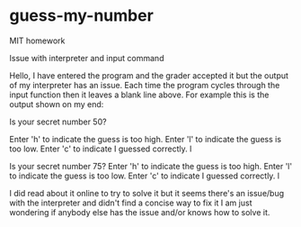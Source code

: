 # guess-my-number
MIT homework

Issue with interpreter and input command

Hello, I have entered the program and the grader accepted it but the output of my interpreter has an issue. 
Each time the program cycles through the input function then it leaves a blank line above.
For example this is the output shown on my end:

Is your secret number 50?

Enter 'h' to indicate the guess is too high.
Enter 'l' to indicate the guess is too low. Enter 'c' to indicate I guessed correctly. l

Is your secret number 75? Enter 'h' to indicate the guess is too high. 
Enter 'l' to indicate the guess is too low. 
Enter 'c' to indicate I guessed correctly. l


I did read about it online to try to solve it but it seems there's an issue/bug with the interpreter and didn't find a concise way to fix it
 I am just wondering if anybody else has the issue and/or knows how to solve it.

